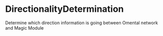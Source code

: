 # DirectionalityDetermination
Determine which direction information is going between Omental network and Magic Module
